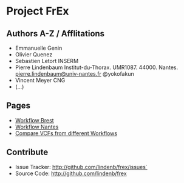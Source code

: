 # Project FrEx

## Authors A-Z / Afflitations

* Emmanuelle Genin
* Olivier Quenez
* Sebastien Letort INSERM
* Pierre Lindenbaum  Institut-du-Thorax. UMR1087. 44000. Nantes. pierre.lindenbaum@univ-nantes.fr @yokofakun
* Vincent Meyer CNG
* (...)


## Pages

* [Workflow Brest](workflow_Brest.md)
* [Workflow Nantes](workflow_nantes.md)
* [Compare VCFs from different Workflows](compare_workflows/CmpVcf01.md)

## Contribute

- Issue Tracker: http://github.com/lindenb/frex/issues`
- Source Code: http://github.com/lindenb/frex


